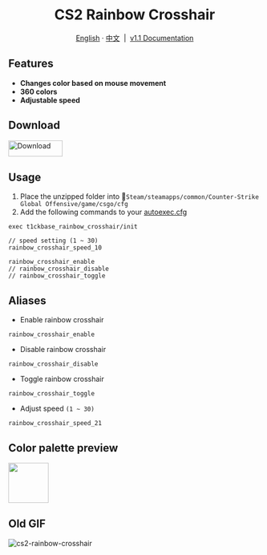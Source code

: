 [](#readme)
<div id="toc">
  <ul align="center" style="list-style: none">
    <summary>
      <h1>
        CS2 Rainbow Crosshair
      </h1>
    </summary>
  </ul>
</div>
<p align="center">
  <a href="https://github.com/T1ckbase/cs2-rainbow-crosshair#readme">English</a>
  ·
  <a href="https://github.com/T1ckbase/cs2-rainbow-crosshair/blob/main/zh-TW.md">中文</a>
  &nbsp;|&nbsp;
  <a href="https://github.com/T1ckbase/cs2-rainbow-crosshair/blob/main/v1.1.0.md">v1.1 Documentation</a>
</p>

## Features
- **Changes color based on mouse movement**
- **360 colors**
- **Adjustable speed**

## Download
<a href="https://github.com/T1ckbase/cs2-rainbow-crosshair/releases/latest/download/t1ckbase_rainbow_crosshair.zip">
  <picture>
    <source media="(prefers-color-scheme: dark)" srcset="https://raw.githubusercontent.com/T1ckbase/cs2-rainbow-crosshair/refs/heads/main/download-button-dark.svg">
    <img src="https://raw.githubusercontent.com/T1ckbase/cs2-rainbow-crosshair/refs/heads/main/download-button-light.svg" alt="Download" width="108" height="32">
  </picture>
</a>

[id1]: ## "Counter-Strike Global Offensive/game/csgo/cfg/autoexec.cfg"
## Usage
1. Place the unzipped folder into :file_folder:`Steam/steamapps/common/Counter-Strike Global Offensive/game/csgo/cfg`
2. Add the following commands to your [autoexec.cfg][id1]
```
exec t1ckbase_rainbow_crosshair/init

// speed setting (1 ~ 30)
rainbow_crosshair_speed_10

rainbow_crosshair_enable
// rainbow_crosshair_disable
// rainbow_crosshair_toggle
```

## Aliases
- Enable rainbow crosshair
```
rainbow_crosshair_enable
```
- Disable rainbow crosshair
```
rainbow_crosshair_disable
```
- Toggle rainbow crosshair
```
rainbow_crosshair_toggle
```
- Adjust speed `(1 ~ 30)`
```
rainbow_crosshair_speed_21
```

## Color palette preview
<img src="https://raw.githubusercontent.com/T1ckbase/cs2-rainbow-crosshair/refs/heads/main/rainbow.svg" width="80px" height="80px">

<br/>

## Old GIF
![cs2-rainbow-crosshair](https://github.com/T1ckbase/cs2-rainbow-crosshair/assets/146760065/6a01bc8a-d4c8-48ad-b6ed-f93c4a2c1b64)
